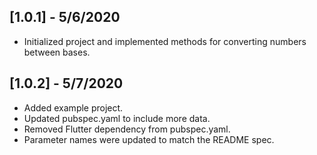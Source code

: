 ## [1.0.1] - 5/6/2020

* Initialized project and implemented methods for converting numbers between bases.

## [1.0.2] - 5/7/2020

* Added example project.
* Updated pubspec.yaml to include more data.
* Removed Flutter dependency from pubspec.yaml.
* Parameter names were updated to match the README spec.